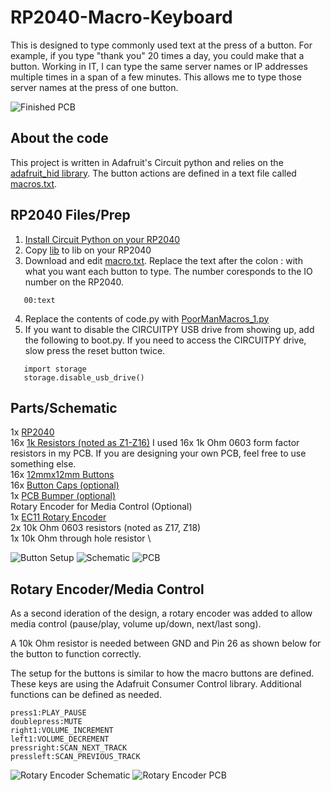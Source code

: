 # RP2040-Macro-Keyboard
This is designed to type commonly used text at the press of a button.  For example, if you type "thank you" 20 times a day, you could make that a button.  Working in IT, I can type the same server names or IP addresses multiple times in a span of a few minutes.  This allows me to type those server names at the press of one button.

![Finished PCB](RotaryEncoder_MediaControl/Images/RP2040Keyboard_Rotary.jpg)

## About the code
This project is written in Adafruit's Circuit python and relies on the [adafruit_hid library](https://docs.circuitpython.org/projects/hid/en/latest/api.html).  The button actions are defined in a text file called [macros.txt](ButtonsOnly/macros.txt).

## RP2040 Files/Prep
1. [Install Circuit Python on your RP2040](https://learn.adafruit.com/adafruit-feather-rp2040-pico/circuitpython)
2. Copy [lib](lib) to lib on your RP2040
3. Download and edit [macro.txt](ButtonsOnly/macros.txt).  Replace the text after the colon : with what you want each button to type.  The number coresponds to the IO number on the RP2040.
```
   00:text
```
4. Replace the contents of code.py with [PoorManMacros_1.py](ButtonsOnly/PoorManMacros_1.py)
5. If you want to disable the CIRCUITPY USB drive from showing up, add the following to boot.py.  If you need to access the CIRCUITPY drive, slow press the reset button twice.

```
   import storage
   storage.disable_usb_drive()
```


## Parts/Schematic
1x [RP2040](https://www.aliexpress.us/item/3256807710103143.html?spm=a2g0o.order_list.order_list_main.5.27911802MaLXVM&gatewayAdapt=glo2usa) \
16x [1k Resistors (noted as Z1-Z16)](https://www.aliexpress.us/item/3256805478892406.html?spm=a2g0o.order_list.order_list_main.17.27911802MaLXVM&gatewayAdapt=glo2usa) I used 16x 1k Ohm 0603 form factor resistors in my PCB.  If you are designing your own PCB, feel free to use something else. \
16x [12mmx12mm Buttons](https://www.aliexpress.us/item/3256805129033755.html?spm=a2g0o.order_list.order_list_main.10.27911802MaLXVM&gatewayAdapt=glo2usa) \
16x [Button Caps (optional)](/STLs/12x12mm_button.stl) \
1x [PCB Bumper (optional)](/STLs/Bumper.stl) \
Rotary Encoder for Media Control (Optional)\
1x [EC11 Rotary Encoder](https://www.aliexpress.us/item/3256807457768762.html?spm=a2g0o.order_list.order_list_main.5.59f61802S1nYN4&gatewayAdapt=glo2usa) \
2x 10k Ohm 0603 resistors (noted as Z17, Z18) \
1x 10k Ohm through hole resistor \


![Button Setup](ButtonsOnly/Images/Button.png)
![Schematic](/ButtonsOnly/Images/PoorManMacros_12mm_switch_IndividualPins_bb.png)
![PCB](ButtonsOnly/Images/PoorManMacros_12mm_switch_IndividualPins_pcb.png)

## Rotary Encoder/Media Control

As a second ideration of the design, a rotary encoder was added  to allow media control (pause/play, volume up/down, next/last song).

A 10k Ohm resistor is needed between GND and Pin 26 as shown below for the button to function correctly.

The setup for the buttons is similar to how the macro buttons are defined.  These keys are using the Adafruit Consumer Control library.  Additional functions can be defined as needed.
```
press1:PLAY_PAUSE
doublepress:MUTE
right1:VOLUME_INCREMENT
left1:VOLUME_DECREMENT
pressright:SCAN_NEXT_TRACK
pressleft:SCAN_PREVIOUS_TRACK
```

![Rotary Encoder Schematic](RotaryEncoder_MediaControl/Images/PoorManMacros_12mm_switch_RotaryEncoder_bb.jpg)
![Rotary Encoder PCB](RotaryEncoder_MediaControl/Images/PoorManMacros_12mm_switch_RotaryEncoder_pcb.jpg)



